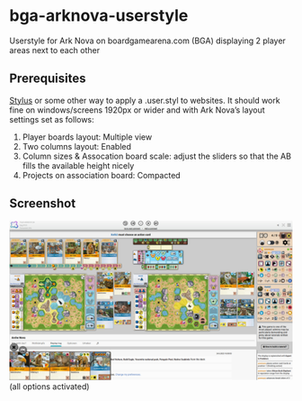 # bga-arknova-userstyle
Userstyle for Ark Nova on boardgamearena.com (BGA) displaying 2 player areas next to each other

## Prerequisites
<a href="https://github.com/openstyles/stylus#readme">Stylus</a> or some other way to apply a .user.styl to websites.
It should work fine on windows/screens 1920px or wider and with Ark Nova’s layout settings set as follows:
1) Player boards layout: Multiple view
2) Two columns layout: Enabled
3) Column sizes & Assocation board scale: adjust the sliders so that the AB fills the available height nicely
4) Projects on association board: Compacted

## Screenshot
![screenshot_userstyle](/arknova/img/AN-widescreen.png?raw=true)
(all options activated)
